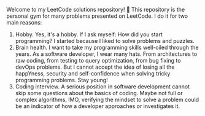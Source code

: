 Welcome to my LeetCode solutions repository! 🚀
This repository is the personal gym for many problems presented on LeetCode. I do it for two main reasons: 
1) Hobby. Yes, it's a hobby. If I ask myself: How did you start programming? I started because I liked to solve problems and puzzles.
2) Brain health. I want to take my programming skills well-oiled through the years. As a software developer, I wear many hats. From architectures to raw coding, from testing to query optimization, from bug fixing to devOps problems. But I cannot accept the idea of losing all the happYness, security and self-confidence when solving tricky programming problems. Stay young!
3) Coding interview. A serious position in software development cannot skip some questions about the basics of coding. Maybe not full or complex algorithms, IMO, verifying the mindset to solve a problem could be an indicator of how a developer approaches or investigates it.

